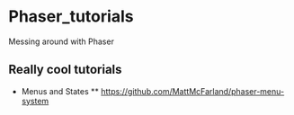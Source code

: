 # Phaser_tutorials
Messing around with Phaser

## Really cool tutorials

* Menus and States
  ** https://github.com/MattMcFarland/phaser-menu-system
